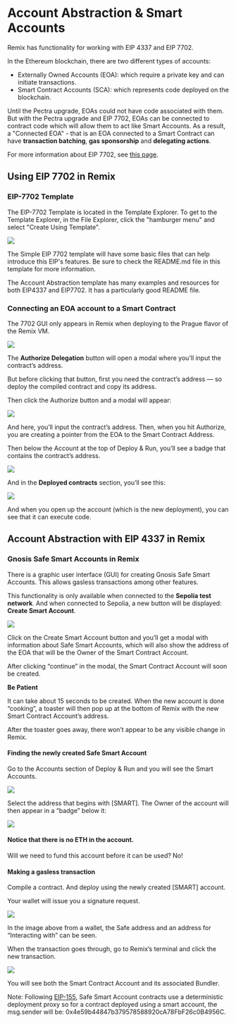 Account Abstraction & Smart Accounts
====================================
Remix has functionality for working with EIP 4337 and EIP 7702.  

In the Ethereum blockchain, there are two different types of accounts:
- Externally Owned Accounts (EOA): which require a private key and can initiate transactions.
- Smart Contract Accounts (SCA): which represents code deployed on the blockchain.

Until the Pectra upgrade, EOAs could not have code associated with them.
But with the Pectra upgrade and EIP 7702, EOAs can be connected to contract code which will allow them to act like Smart Accounts.  As a result, a "Connected EOA" - that is an EOA connected to a Smart Contract can have **transaction batching**, **gas sponsorship** and **delegating actions**.  

For more information about EIP 7702, see [this page](https://eip7702.io).

## Using EIP 7702 in Remix
### EIP-7702 Template

The EIP-7702 Template is located in the Template Explorer. To get to the Template Explorer, in the File Explorer, click the "hamburger menu" and select "Create Using Template". 

![](images/a-aa-ws-template-7702.png)

The Simple EIP 7702 template will have some basic files that can help introduce this EIP's features.  Be sure to check the README.md file in this template for more information.  

The Account Abstraction template has many examples and resources for both EIP4337 and EIP7702.  It has a particularly good README file.

### Connecting an EOA account to a Smart Contract

The 7702 GUI only appears in Remix when deploying to the Prague flavor of the Remix VM.

![](images/a-aa-7702-vm-prague.png)

The **Authorize Delegation** button will open a modal where you’ll input the contract’s address.

But before clicking that button, first you need the contract’s address — so deploy the compiled contract and copy its address.

Then click the Authorize button and a modal will appear:

![](images/a-aa-7702-modal.png)

And here, you’ll input the contract’s address. Then, when you hit Authorize, you are creating a pointer from the EOA to the Smart Contract Address.

Then below the Account at the top of Deploy & Run, you’ll see a badge that contains the contract’s address.

![](images/a-aa-connection-badge.png)

And in the **Deployed contracts** section, you’ll see this:

![](images/a-aa-deployed-7702.png)

And when you open up the account (which is the new deployment), you can see that it can execute code. 

## Account Abstraction with EIP 4337 in Remix

### Gnosis Safe Smart Accounts in Remix
There is a graphic user interface (GUI) for creating Gnosis Safe Smart Accounts. This allows gasless transactions among other features. 

This functionality is only available when connected to the **Sepolia test network**.
And when connected to Sepolia, a new button will be displayed: **Create Smart Account**.

![](images/a-aa-gsa-create1.png)

Click on the Create Smart Account button and you’ll get a modal with information about Safe Smart Accounts, which will also show the address of the EOA that will be the Owner of the Smart Contract Account.

After clicking “continue” in the modal, the Smart Contract Account will soon be created.

**Be Patient**

It can take about 15 seconds to be created. When the new account is done “cooking”, a toaster will then pop up at the bottom of Remix with the new Smart Contract Account’s address.

After the toaster goes away, there won’t appear to be any visible change in Remix.

#### Finding the newly created Safe Smart Account

Go to the Accounts section of Deploy & Run and you will see the Smart Accounts.

![](images/a-aa-gnosis-smart-account1.png)

Select the address that begins with [SMART]. The Owner of the account will then appear in a “badge” below it:

![](images/a-aa-gssa-account-select.png)

#### Notice that there is no ETH in the account.

Will we need to fund this account before it can be used? No!

#### Making a gasless transaction

Compile a contract. And deploy using the newly created [SMART] account.

Your wallet will issue you a signature request.

![](images/a-aa-gssa-sig-request.png)

In the image above from a wallet, the Safe address and an address for “Interacting with” can be seen.

When the transaction goes through, go to Remix’s terminal and click the new transaction.

![](images/a-aa-gsa-log.png)

You will see both the Smart Contract Account and its associated Bundler.

Note: Following [EIP-155](https://eips.ethereum.org/EIPS/eip-155), Safe Smart Account contracts use a deterministic deployment proxy so for a contract deployed using a smart account, the msg.sender will be: 0x4e59b44847b379578588920cA78FbF26c0B4956C.